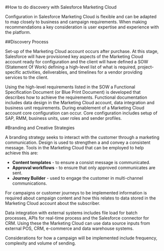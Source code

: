 #How to do discovery with Salesforce Marketing Cloud

Configuration in Salesforce Marketing Cloud is flexible and can be adapted to map closely to business and campaign requirements. When making recommendations a key consideration is user expertise and experience with the platform.

##Discovery Process

Set-up of the Marketing Cloud account occurs after purchase. At this stage, Salesforce will have provisioned key aspects of the Marketing Cloud account ready for configuration and  the client will have defined a SOW (Statement Of Work) defining a high-level list of what is required, project-specific activities, deliverables, and timelines for a vendor providing services to the client. 

Using the high-level requirements listed in the SOW a Functional Specification Document (or Blue Print Document) is developed that describes how to achieve the requirements. Functional documentation includes data design in the Marketing Cloud account, data integration and business unit requirements. During enablement of a Marketing Cloud account core configuration can occur. Core configuration includes setup of SAP, RMM, business units, user roles and sender profiles.

#Branding and Creative Strategies

A branding strategy seeks to interact with the customer through a marketing communication. Design is used to strengthen a and convey a consistent message. Tools in the Marketing Cloud that can be employed to help achieve this are:

* **Content templates** - to ensure a consist message is communicated.
* **Approval workflows** - to ensure that only approved communicates are sent.
* **Journey Builder** - used to engage the customer in multi-channel communications.

For campaigns or customer journeys to be implemented information is required about campaign content and how this relates to data stored in the Marketing Cloud account about the subscriber.

Data integration with external systems includes file load for batch processes, APIs for real-time process and the Salesforce connector for CRM. Using these the Marketing Cloud can use data source inputs from external POS, CRM, e-commerce and data warehouse systems.

Considerations for how a campaign will be implemented include frequency, complexity and volume of sending.

